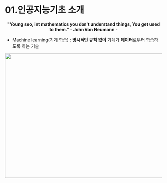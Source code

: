 01.인공지능기초 소개
=====

**<center>"Young seo, int mathematics you don't understand things, You get used to them."  - John Von Neumann -  </center>**

* Machine learning(기계 학습) : **명시적인 규칙 없이** 기계가 **데이터**로부터 학습하도록 하는 기술
<img src="https://user-images.githubusercontent.com/60006301/92923585-a6cb1e80-f472-11ea-9841-b6f8f8a461d8.jpg" width ="600" height="400">
